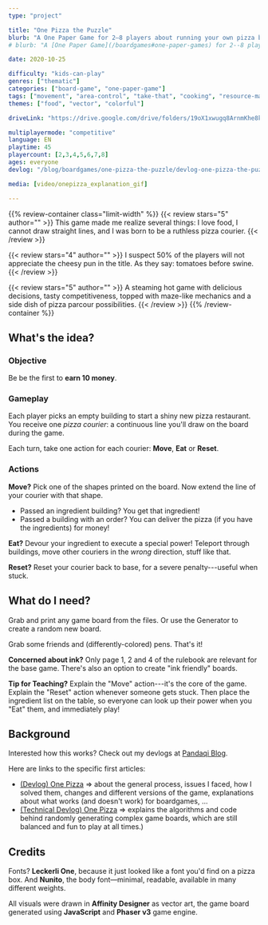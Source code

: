 ```yaml
---
type: "project"

title: "One Pizza the Puzzle"
blurb: "A One Paper Game for 2–8 players about running your own pizza business. A raging rivalry, however, makes it impossible to cross paths with other pizza couriers without causing huge problems ..."
# blurb: "A [One Paper Game](/boardgames#one-paper-games) for 2--8 players about running your own pizza business, but a raging rivalry forbids crossing paths with other pizza couriers."

date: 2020-10-25

difficulty: "kids-can-play"
genres: ["thematic"]
categories: ["board-game", "one-paper-game"]
tags: ["movement", "area-control", "take-that", "cooking", "resource-management", "turn-based"]
themes: ["food", "vector", "colorful"]

driveLink: "https://drive.google.com/drive/folders/19oX1xwugq8ArnmKhe8kDO5fuZNPDTfKd"

multiplayermode: "competitive"
language: EN
playtime: 45
playercount: [2,3,4,5,6,7,8]
ages: everyone
devlog: "/blog/boardgames/one-pizza-the-puzzle/devlog-one-pizza-the-puzzle/"

media: [video/onepizza_explanation_gif]

---
```


{{% review-container class="limit-width" %}}
  {{< review stars="5" author="" >}}
  This game made me realize several things: I love food, I cannot draw straight lines, and I was born to be a ruthless pizza courier.
  {{< /review >}}

  {{< review stars="4" author="" >}}
  I suspect 50% of the players will not appreciate the cheesy pun in the title. As they say: tomatoes before swine.
  {{< /review >}}

  {{< review stars="5" author="" >}}
  A steaming hot game with delicious decisions, tasty competitiveness, topped with maze-like mechanics and a side dish of pizza parcour possibilities.
  {{< /review >}}
{{% /review-container %}}

## What's the idea?

### Objective

Be be the first to **earn 10 money**.

### Gameplay

Each player picks an empty building to start a shiny new pizza restaurant. You receive one _pizza courier_: a continuous line you'll draw on the board during the game.

Each turn, take one action for each courier: **Move**, **Eat** or **Reset**.

### Actions

**Move?** Pick one of the shapes printed on the board. Now extend the line of your courier with that shape.
* Passed an ingredient building? You get that ingredient!
* Passed a building with an order? You can deliver the pizza (if you have the ingredients) for money!

**Eat?** Devour your ingredient to execute a special power! Teleport through buildings, move other couriers in the _wrong_ direction, stuff like that.

**Reset?** Reset your courier back to base, for a severe penalty---useful when stuck.

## What do I need?

Grab and print any game board from the files. Or use the Generator to create a random new board.

Grab some friends and (differently-colored) pens. That's it!

**Concerned about ink?** Only page 1, 2 and 4 of the rulebook are relevant for the base game. There's also an option to create "ink friendly" boards.

**Tip for Teaching?** Explain the "Move" action---it's the core of the game. Explain the "Reset" action whenever someone gets stuck. Then place the ingredient list on the table, so everyone can look up their power when you "Eat" them, and immediately play! 

## Background

Interested how this works? Check out my devlogs at [Pandaqi Blog](/blog/boardgames/one-pizza-the-puzzle). 

Here are links to the specific first articles:
- [(Devlog) One Pizza](/blog/boardgames/one-pizza-the-puzzle/devlog-one-pizza-the-puzzle) => about the general process, issues I faced, how I solved them, changes and different versions of the game, explanations about what works (and doesn't work) for boardgames, ...
- [(Technical Devlog) One Pizza](/blog/boardgames/one-pizza-the-puzzle/tech-devlog-one-pizza-the-puzzle) => explains the algorithms and code behind randomly generating complex game boards, which are still balanced and fun to play at all times.)

## Credits

Fonts? **Leckerli One**, because it just looked like a font you'd find on a pizza box. And **Nunito**, the body font&mdash;minimal, readable, available in many different weights.

All visuals were drawn in **Affinity Designer** as vector art, the game board generated using **JavaScript** and **Phaser v3** game engine.